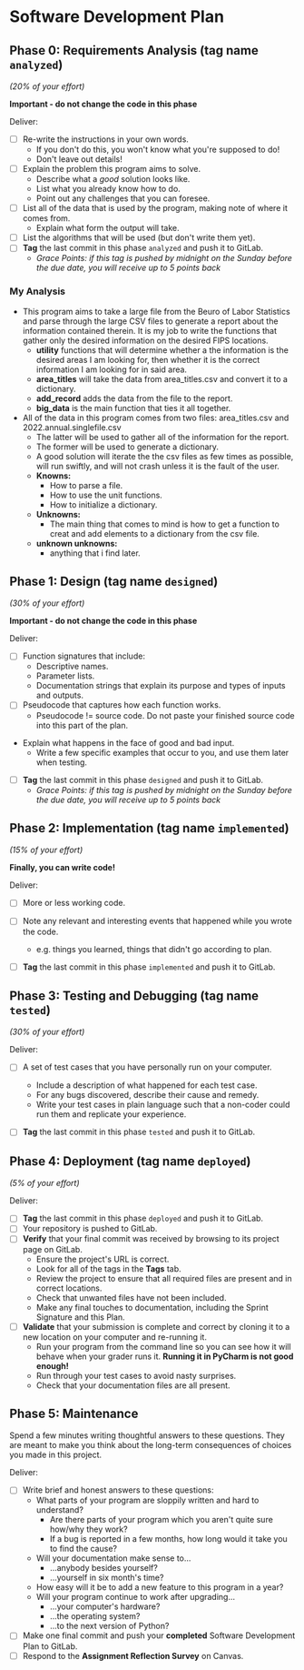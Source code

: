 # Software Development Plan

## Phase 0: Requirements Analysis (tag name `analyzed`)
*(20% of your effort)*

**Important - do not change the code in this phase**

Deliver:

*   [ ] Re-write the instructions in your own words.
    *   If you don't do this, you won't know what you're supposed to do!
    *   Don't leave out details!
*   [ ] Explain the problem this program aims to solve.
    *   Describe what a *good* solution looks like.
    *   List what you already know how to do.
    *   Point out any challenges that you can foresee.
*   [ ] List all of the data that is used by the program, making note of where it comes from.
    *   Explain what form the output will take.
*   [ ] List the algorithms that will be used (but don't write them yet).
*   [ ] **Tag** the last commit in this phase `analyzed` and push it to GitLab.
    *   *Grace Points: if this tag is pushed by midnight on the Sunday before the due date, you will receive up to 5 points back*

### My Analysis
* This program aims to take a large file from the Beuro of Labor Statistics and parse through the large CSV files to generate a report about the information contained therein. It is my job to write the functions that gather only the desired information on the desired FIPS locations.
    * **utility** functions that will determine whether a the information is the desired areas I am looking for, then whether it is the correct information I am looking for in said area.
    * **area_titles** will take the data from area_titles.csv and convert it to a dictionary.
    * **add_record** adds the data from the file to the report.
    * **big_data** is the main function that ties it all together. 
* All of the data in this program comes from two files: area_titles.csv and 2022.annual.singlefile.csv
    * The latter will be used to gather all of the information for the report.
    * The former will be used to generate a dictionary.
    * A good solution will iterate the the csv files as few times as possible, will run swiftly, and will not crash unless it is the fault of the user. 
    * **Knowns:**
        * How to parse a file.
        * How to use the unit functions.
        * How to initialize a dictionary.
    * **Unknowns:**
        * The main thing that comes to mind is how to get a function to creat and add elements to a dictionary from the csv file.
    * **unknown unknowns:**
        * anything that i find later. 


## Phase 1: Design (tag name `designed`)
*(30% of your effort)*

**Important - do not change the code in this phase**

Deliver:

*   [ ] Function signatures that include:
    *   Descriptive names.
    *   Parameter lists.
    *   Documentation strings that explain its purpose and types of inputs and outputs.
*   [ ] Pseudocode that captures how each function works.
    *   Pseudocode != source code.  Do not paste your finished source code into this part of the plan.
*   Explain what happens in the face of good and bad input.
    *   Write a few specific examples that occur to you, and use them later when testing.
*   [ ] **Tag** the last commit in this phase `designed` and push it to GitLab.
    *   *Grace Points: if this tag is pushed by midnight on the Sunday before the due date, you will receive up to 5 points back*


## Phase 2: Implementation (tag name `implemented`)
*(15% of your effort)*

**Finally, you can write code!**

Deliver:

*   [ ] More or less working code.
*   [ ] Note any relevant and interesting events that happened while you wrote the code.
    *   e.g. things you learned, things that didn't go according to plan.
*   [ ] **Tag** the last commit in this phase `implemented` and push it to GitLab.


## Phase 3: Testing and Debugging (tag name `tested`)
*(30% of your effort)*

Deliver:

*   [ ] A set of test cases that you have personally run on your computer.
    *   Include a description of what happened for each test case.
    *   For any bugs discovered, describe their cause and remedy.
    *   Write your test cases in plain language such that a non-coder could run them and replicate your experience.
*   [ ] **Tag** the last commit in this phase `tested` and push it to GitLab.


## Phase 4: Deployment (tag name `deployed`)
*(5% of your effort)*

Deliver:

*   [ ] **Tag** the last commit in this phase `deployed` and push it to GitLab.
*   [ ] Your repository is pushed to GitLab.
*   [ ] **Verify** that your final commit was received by browsing to its project page on GitLab.
    *   Ensure the project's URL is correct.
    *   Look for all of the tags in the **Tags** tab.
    *   Review the project to ensure that all required files are present and in correct locations.
    *   Check that unwanted files have not been included.
    *   Make any final touches to documentation, including the Sprint Signature and this Plan.
*   [ ] **Validate** that your submission is complete and correct by cloning it to a new location on your computer and re-running it.
	*	Run your program from the command line so you can see how it will behave when your grader runs it.  **Running it in PyCharm is not good enough!**
    *   Run through your test cases to avoid nasty surprises.
    *   Check that your documentation files are all present.


## Phase 5: Maintenance

Spend a few minutes writing thoughtful answers to these questions.  They are meant to make you think about the long-term consequences of choices you made in this project.

Deliver:

*   [ ] Write brief and honest answers to these questions:
    *   What parts of your program are sloppily written and hard to understand?
        *   Are there parts of your program which you aren't quite sure how/why they work?
        *   If a bug is reported in a few months, how long would it take you to find the cause?
    *   Will your documentation make sense to...
        *   ...anybody besides yourself?
        *   ...yourself in six month's time?
    *   How easy will it be to add a new feature to this program in a year?
    *   Will your program continue to work after upgrading...
        *   ...your computer's hardware?
        *   ...the operating system?
        *   ...to the next version of Python?
*   [ ] Make one final commit and push your **completed** Software Development Plan to GitLab.
*   [ ] Respond to the **Assignment Reflection Survey** on Canvas.

